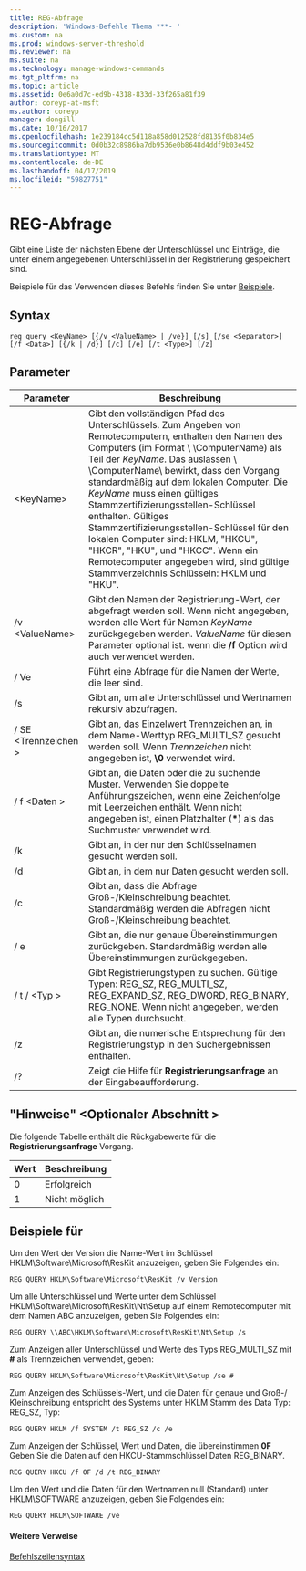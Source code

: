 ```yaml
---
title: REG-Abfrage
description: 'Windows-Befehle Thema ***- '
ms.custom: na
ms.prod: windows-server-threshold
ms.reviewer: na
ms.suite: na
ms.technology: manage-windows-commands
ms.tgt_pltfrm: na
ms.topic: article
ms.assetid: 0e6a0d7c-ed9b-4318-833d-33f265a81f39
author: coreyp-at-msft
ms.author: coreyp
manager: dongill
ms.date: 10/16/2017
ms.openlocfilehash: 1e239184cc5d118a858d012528fd8135f0b834e5
ms.sourcegitcommit: 0d0b32c8986ba7db9536e0b8648d4ddf9b03e452
ms.translationtype: MT
ms.contentlocale: de-DE
ms.lasthandoff: 04/17/2019
ms.locfileid: "59827751"
---
```

# <a name="reg-query"></a>REG-Abfrage



Gibt eine Liste der nächsten Ebene der Unterschlüssel und Einträge, die unter einem angegebenen Unterschlüssel in der Registrierung gespeichert sind.

Beispiele für das Verwenden dieses Befehls finden Sie unter [Beispiele](#BKMK_examples).

## <a name="syntax"></a>Syntax

```
reg query <KeyName> [{/v <ValueName> | /ve}] [/s] [/se <Separator>] [/f <Data>] [{/k | /d}] [/c] [/e] [/t <Type>] [/z]
```

## <a name="parameters"></a>Parameter

|Parameter|Beschreibung|
|---------|-----------|
|\<KeyName>|Gibt den vollständigen Pfad des Unterschlüssels. Zum Angeben von Remotecomputern, enthalten den Namen des Computers (im Format \\ \\ComputerName\) als Teil der *KeyName*. Das auslassen \\ \\ComputerName\ bewirkt, dass den Vorgang standardmäßig auf dem lokalen Computer. Die *KeyName* muss einen gültiges Stammzertifizierungsstellen-Schlüssel enthalten. Gültiges Stammzertifizierungsstellen-Schlüssel für den lokalen Computer sind: HKLM, "HKCU", "HKCR", "HKU", und "HKCC". Wenn ein Remotecomputer angegeben wird, sind gültige Stammverzeichnis Schlüsseln: HKLM und "HKU".|
|/v \<ValueName>|Gibt den Namen der Registrierung-Wert, der abgefragt werden soll. Wenn nicht angegeben, werden alle Wert für Namen *KeyName* zurückgegeben werden. *ValueName* für diesen Parameter optional ist. wenn die **/f** Option wird auch verwendet werden.|
|/ Ve|Führt eine Abfrage für die Namen der Werte, die leer sind.|
|/s|Gibt an, um alle Unterschlüssel und Wertnamen rekursiv abzufragen.|
|/ SE \<Trennzeichen >|Gibt an, das Einzelwert Trennzeichen an, in dem Name-Werttyp REG_MULTI_SZ gesucht werden soll. Wenn *Trennzeichen* nicht angegeben ist, **\0** verwendet wird.|
|/ f \<Daten >|Gibt an, die Daten oder die zu suchende Muster. Verwenden Sie doppelte Anführungszeichen, wenn eine Zeichenfolge mit Leerzeichen enthält. Wenn nicht angegeben ist, einen Platzhalter (**&#42;**) als das Suchmuster verwendet wird.|
|/k|Gibt an, in der nur den Schlüsselnamen gesucht werden soll.|
|/d|Gibt an, in dem nur Daten gesucht werden soll.|
|/c|Gibt an, dass die Abfrage Groß-/Kleinschreibung beachtet. Standardmäßig werden die Abfragen nicht Groß-/Kleinschreibung beachtet.|
|/ e|Gibt an, die nur genaue Übereinstimmungen zurückgeben. Standardmäßig werden alle Übereinstimmungen zurückgegeben.|
|/ t / \<Typ >|Gibt Registrierungstypen zu suchen. Gültige Typen: REG_SZ, REG_MULTI_SZ, REG_EXPAND_SZ, REG_DWORD, REG_BINARY, REG_NONE. Wenn nicht angegeben, werden alle Typen durchsucht.|
|/z|Gibt an, die numerische Entsprechung für den Registrierungstyp in den Suchergebnissen enthalten.|
|/?|Zeigt die Hilfe für **Registrierungsanfrage** an der Eingabeaufforderung.|

## <a name="remarks-optional-section"></a>"Hinweise" \<Optionaler Abschnitt >

Die folgende Tabelle enthält die Rückgabewerte für die **Registrierungsanfrage** Vorgang.

|Wert|Beschreibung|
|-----|-----------|
|0|Erfolgreich|
|1|Nicht möglich|

## <a name="BKMK_examples"></a>Beispiele für

Um den Wert der Version die Name-Wert im Schlüssel HKLM\Software\Microsoft\ResKit anzuzeigen, geben Sie Folgendes ein:
```
REG QUERY HKLM\Software\Microsoft\ResKit /v Version
```
Um alle Unterschlüssel und Werte unter dem Schlüssel HKLM\Software\Microsoft\ResKit\Nt\Setup auf einem Remotecomputer mit dem Namen ABC anzuzeigen, geben Sie Folgendes ein:
```
REG QUERY \\ABC\HKLM\Software\Microsoft\ResKit\Nt\Setup /s
```
Zum Anzeigen aller Unterschlüssel und Werte des Typs REG_MULTI_SZ mit **#** als Trennzeichen verwendet, geben:
```
REG QUERY HKLM\Software\Microsoft\ResKit\Nt\Setup /se #
```
Zum Anzeigen des Schlüssels-Wert, und die Daten für genaue und Groß-/ Kleinschreibung entspricht des Systems unter HKLM Stamm des Data Typ: REG_SZ, Typ:
```
REG QUERY HKLM /f SYSTEM /t REG_SZ /c /e
```
Zum Anzeigen der Schlüssel, Wert und Daten, die übereinstimmen **0F** Geben Sie die Daten auf den HKCU-Stammschlüssel Daten REG_BINARY.
```
REG QUERY HKCU /f 0F /d /t REG_BINARY
```
Um den Wert und die Daten für den Wertnamen null (Standard) unter HKLM\SOFTWARE anzuzeigen, geben Sie Folgendes ein:
```
REG QUERY HKLM\SOFTWARE /ve
```

#### <a name="additional-references"></a>Weitere Verweise

[Befehlszeilensyntax](command-line-syntax-key.md)